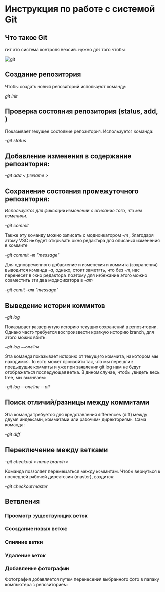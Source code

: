 # **Инструкция по рабoте с системой Git**

## Что такое Git

гит это система контроля версий. нужно для того чтобы

![git](karry28032017.jpg)

## Создание репозитория

Чтобы создать новый репозиторий используют команду:

 *git init*

 ## Проверка состояния репозитория (status, add<filename>, )
 
 Показывает текущее состояние репозитория. Используется команда:
  
  -*git status*

  ## Добавление изменения в содержание репозитория:

  -*git add < filename >*

  ## Cохранение состояния  промежуточного репозитория:

  *Используется для фиксации изменений с описание того, что мы изменили.*

  -*git commit*

  Также эту команду можно записать с модификатором *-m* , благодаря этому VSC не будет открывать окно редактора для описания изменения в коммите

  -*git commit -m "message"*

  Для одновременного добавление и изменения и коммита (сохранения) выводится команда *-а*, однако, стоит заметить, что без *-m*, нас перенесет в окно редактора, поэтому для избежание этого можно совместить эти два модификатора в *-am*

  -*git comit -am "message"*

  ## Выведение истории коммитов ##

  *-git log*
  
  Показывает развернутую историю текущих сохранений в репозитории.  Однако часто требуется воспроизвести краткую историю branch, для этого можно вбить:

  -*git log --oneline*

Эта команда показывает историю от текущего коммита, на котором мы находимся. То есть может произойти так, что мы перешли в предыдущие коммиты и уже при заявлении git log нам не будут отображвться последующая ветка. В днном случае, чтобы увидеть весь tree, мы вызываем:

-*git log --oneline --all*

## Поиск отличий/разницы между коммитами 

Эта команда требуется для представления differences (diff) между двумя индексами, коммитами или рабочими директориями. Сама команда:

-*git diff*

## Переключение между ветками 

-*git checkout < name branch >*

Команда позволяет перемещаться между коммитам. Чтобы вернуться к последней рабочей директории (master), вводится:

-*git checkout master*


## Ветвления 

### Просмотр существующих веток 


### Ссоздание новых веток:

### Слияние ветки 


### Удаление веток

### Добавление фотографии

Фотография добавляется путем перенесения выбранного фото в папаку компьютера с репозиторием: